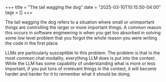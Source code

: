 +++
title = "The tail wagging the dog"
date = "2025-03-10T10:15:50-04:00"
tags = []
+++

The tail wagging the dog refers to a situation where small or unimportant
things are controlling the larger or more important things.  A common reason
this occurs in software engineering is when you get too absorbed in solving
some low level problem that you forgot the whole reason you were writing the
code in the first place.

LLMs are particularly susceptible to this problem.  The problem is that in the
most common chat modality, everything LLM does is put into the context.  While
the LLM has some capability of understanding what is more or less important,
if you put tons of irrelevant things in the context, it will become harder and
harder for it to remember what it should be doing.
